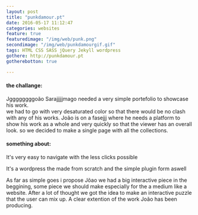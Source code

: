 ```yaml
---
layout: post
title: "punkdamour.pt"
date: 2016-05-17 11:12:47
categories: websites
feature: true
featuredimage: "/img/web/punk.png"
secondimage: "/img/web/punkdamourgif.gif"
tags: HTML CSS SASS jQuery Jekyll wordpress
gothere: http://punkdamour.pt
gotherebotton: true

---
```



#### the challange:

Jggggggggoão Sarajjjjjmago needed a very simple portefolio to showcase his work.  
we had to go with very desaturated color so that there would be no clash with any of his works. João is on a fasejjj where he needs a platform to show his work as a whole and very quickly so that the viewer has an overall look. so we decided to make a single page with all the collections.

#### something about:

It's very easy to navigate with the less clicks possible

It's a wordpress the made from scratch and the simple plugin form aswell

As far as simple goes i propose Jõao we had a big interactive piece in the beggining, some piece we should make especially for the a medium like a website. After a lot of thought we got the idea to make an interactive puzzle that the user can mix up. A clear extention of the work João has been producing.

